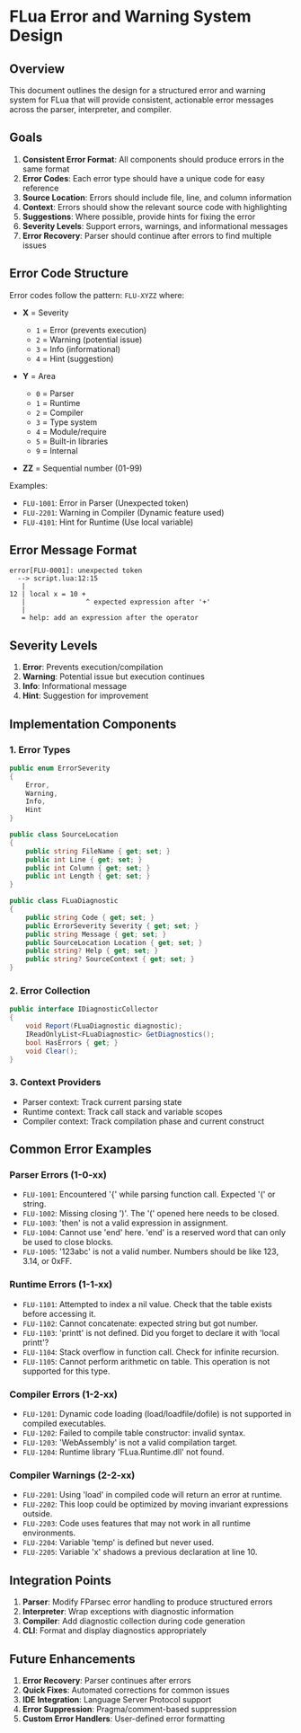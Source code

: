 # FLua Error and Warning System Design

## Overview

This document outlines the design for a structured error and warning system for FLua that will provide consistent, actionable error messages across the parser, interpreter, and compiler.

## Goals

1. **Consistent Error Format**: All components should produce errors in the same format
2. **Error Codes**: Each error type should have a unique code for easy reference
3. **Source Location**: Errors should include file, line, and column information
4. **Context**: Errors should show the relevant source code with highlighting
5. **Suggestions**: Where possible, provide hints for fixing the error
6. **Severity Levels**: Support errors, warnings, and informational messages
7. **Error Recovery**: Parser should continue after errors to find multiple issues

## Error Code Structure

Error codes follow the pattern: `FLU-XYZZ` where:

- **X** = Severity
  - `1` = Error (prevents execution)
  - `2` = Warning (potential issue)
  - `3` = Info (informational)
  - `4` = Hint (suggestion)

- **Y** = Area
  - `0` = Parser
  - `1` = Runtime
  - `2` = Compiler
  - `3` = Type system
  - `4` = Module/require
  - `5` = Built-in libraries
  - `9` = Internal

- **ZZ** = Sequential number (01-99)

Examples:
- `FLU-1001`: Error in Parser (Unexpected token)
- `FLU-2201`: Warning in Compiler (Dynamic feature used)
- `FLU-4101`: Hint for Runtime (Use local variable)

## Error Message Format

```
error[FLU-0001]: unexpected token
  --> script.lua:12:15
   |
12 | local x = 10 +
   |               ^ expected expression after '+'
   |
   = help: add an expression after the operator
```

## Severity Levels

1. **Error**: Prevents execution/compilation
2. **Warning**: Potential issue but execution continues
3. **Info**: Informational message
4. **Hint**: Suggestion for improvement

## Implementation Components

### 1. Error Types

```csharp
public enum ErrorSeverity
{
    Error,
    Warning,
    Info,
    Hint
}

public class SourceLocation
{
    public string FileName { get; set; }
    public int Line { get; set; }
    public int Column { get; set; }
    public int Length { get; set; }
}

public class FLuaDiagnostic
{
    public string Code { get; set; }
    public ErrorSeverity Severity { get; set; }
    public string Message { get; set; }
    public SourceLocation Location { get; set; }
    public string? Help { get; set; }
    public string? SourceContext { get; set; }
}
```

### 2. Error Collection

```csharp
public interface IDiagnosticCollector
{
    void Report(FLuaDiagnostic diagnostic);
    IReadOnlyList<FLuaDiagnostic> GetDiagnostics();
    bool HasErrors { get; }
    void Clear();
}
```

### 3. Context Providers

- Parser context: Track current parsing state
- Runtime context: Track call stack and variable scopes
- Compiler context: Track compilation phase and current construct

## Common Error Examples

### Parser Errors (1-0-xx)
- `FLU-1001`: Encountered '{' while parsing function call. Expected '(' or string.
- `FLU-1002`: Missing closing ')'. The '(' opened here needs to be closed.
- `FLU-1003`: 'then' is not a valid expression in assignment.
- `FLU-1004`: Cannot use 'end' here. 'end' is a reserved word that can only be used to close blocks.
- `FLU-1005`: '123abc' is not a valid number. Numbers should be like 123, 3.14, or 0xFF.

### Runtime Errors (1-1-xx)
- `FLU-1101`: Attempted to index a nil value. Check that the table exists before accessing it.
- `FLU-1102`: Cannot concatenate: expected string but got number.
- `FLU-1103`: 'printt' is not defined. Did you forget to declare it with 'local printt'?
- `FLU-1104`: Stack overflow in function call. Check for infinite recursion.
- `FLU-1105`: Cannot perform arithmetic on table. This operation is not supported for this type.

### Compiler Errors (1-2-xx)
- `FLU-1201`: Dynamic code loading (load/loadfile/dofile) is not supported in compiled executables.
- `FLU-1202`: Failed to compile table constructor: invalid syntax.
- `FLU-1203`: 'WebAssembly' is not a valid compilation target.
- `FLU-1204`: Runtime library 'FLua.Runtime.dll' not found.

### Compiler Warnings (2-2-xx)
- `FLU-2201`: Using 'load' in compiled code will return an error at runtime.
- `FLU-2202`: This loop could be optimized by moving invariant expressions outside.
- `FLU-2203`: Code uses features that may not work in all runtime environments.
- `FLU-2204`: Variable 'temp' is defined but never used.
- `FLU-2205`: Variable 'x' shadows a previous declaration at line 10.

## Integration Points

1. **Parser**: Modify FParsec error handling to produce structured errors
2. **Interpreter**: Wrap exceptions with diagnostic information
3. **Compiler**: Add diagnostic collection during code generation
4. **CLI**: Format and display diagnostics appropriately

## Future Enhancements

1. **Error Recovery**: Parser continues after errors
2. **Quick Fixes**: Automated corrections for common issues
3. **IDE Integration**: Language Server Protocol support
4. **Error Suppression**: Pragma/comment-based suppression
5. **Custom Error Handlers**: User-defined error formatting